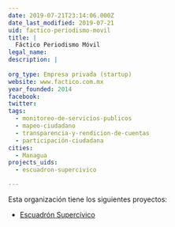 ```yaml
---
date: 2019-07-21T23:14:06.000Z
date_last_modified: 2019-07-21
uid: factico-periodismo-movil
title: |
  Fáctico Periodismo Móvil
legal_name: 
description: |
  
org_type: Empresa privada (startup)
website: www.factico.com.mx
year_founded: 2014
facebook: 
twitter: 
tags:
  - monitoreo-de-servicios-publicos
  - mapeo-ciudadano
  - transparencia-y-rendicion-de-cuentas
  - participación-ciudadana
cities: 
  - Managua
projects_uids:
  - escuadron-supercivico

---
```


Esta organización tiene los siguientes proyectos:

- [Escuadrón Supercívico](/proyectos/escuadron-supercivico)
